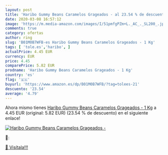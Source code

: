 ```yaml
---
layout: post
title: 'Haribo Gummy Beans Caramelos Grageados - al 23.54 % de descuento'
date: 2020-03-08 16:57:12
image: 'https://m.media-amazon.com/images/I/51pmfgPZm+L._AC_._SL200_.jpg'
comments: true
category: ofertas
author: ring
slug: 'B01M0B7WFB-es Haribo Gummy Beans Caramelos Grageados - 1 Kg'
tags: [ 'tole.es','haribo', ]
actualPrice: 4.45 EUR
currency: EUR
price: 4.45
comparePrice: 5.82 EUR
prodname: 'Haribo Gummy Beans Caramelos Grageados - 1 Kg'
country: 'es'
flag: '🇪🇸'
buyurl: 'https://www.amazon.es/dp/B01M0B7WFB/?tag=tolees-21'
descuento: '23.54'
average: '4.79'
---
```


Ahora mismo tienes [Haribo Gummy Beans Caramelos Grageados - 1 Kg](https://www.amazon.es/dp/B01M0B7WFB/?tag=tolees-21) a 4.45 EUR (original: 5.82 EUR) (23.54 %  de descuento) en el siguiente enlace!

[![Haribo Gummy Beans Caramelos Grageados -](https://m.media-amazon.com/images/I/51pmfgPZm+L._AC_._SL200_.jpg)](https://www.amazon.es/dp/B01M0B7WFB/?tag=tolees-21)

🔎:


[🛒 Visítala!!!](https://www.amazon.es/dp/B01M0B7WFB/?tag=tolees-21)
